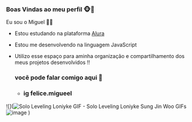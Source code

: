 ### Boas Vindas ao meu perfil 🐵🐒

Eu sou o Miguel 🚴‍♂️

- Estou estudando na plataforma [Alura]( https:/cursos.alura.com.br )
- Estou me desenvolvendo na linguagem JavaScript
- Utilizo esse espaço para aminha organização e compartilhamento dos meus projetos desenvolvidos !!

  ### vocẽ pode falar comigo aqui 🥇




  - ### ig felice.migueel
 




![](<img src="https://media1.tenor.com/m/XXgrgBo5OFUAAAAC/solo-leveling-loniyke.gif" alt="Solo Leveling Loniyke GIF - Solo Leveling Loniyke Sung Jin Woo GIFs"/>![image](https://github.com/migueljpc2a/migueljpc2a/assets/170032304/f6cf84e6-7528-4a46-a6f2-97ffb75fb6dc)
)
